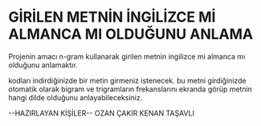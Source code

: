 # GİRİLEN METNİN İNGİLİZCE Mİ ALMANCA MI OLDUĞUNU ANLAMA
Projenin amacı n-gram kullanarak girilen metnin ingilizce mi almanca mı olduğunu anlamaktır.

kodları indirdiğinizde bir metin girmeniz istenecek.
bu metni girdiğinizde otomatik olarak bigram ve trigramların frekanslarını ekranda görüp metnin hangi dilde olduğunu anlayabileceksiniz.

--HAZIRLAYAN KİŞİLER--
OZAN ÇAKIR
KENAN TAŞAVLI
